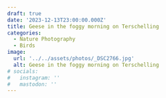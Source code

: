 ```yaml
---
draft: true
date: '2023-12-13T23:00:00.000Z'
title: Geese in the foggy morning on Terschelling
categories:
  - Nature Photography
  - Birds
image:
  url: '../../assets/photos/_DSC2766.jpg'
  alt: Geese in the foggy morning on Terschelling
# socials:
#   instagram: ''
#   mastodon: ''
---
```

